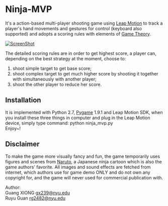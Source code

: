 Ninja-MVP
=========

It's a action-based multi-player shooting game using [Leap Motion](https://www.leapmotion.com/) to track a player's hand movements and gestures for control (keyboard also supported) and adopts a scoring rules with elements of [Game Theory](http://en.wikipedia.org/wiki/Game_theory). 

[![ScreenShot](https://raw.github.com/GabLeRoux/WebMole/master/ressources/WebMole_Youtube_Video.png)](https://youtu.be/lw06ZFgtz50)

The detailed scoring rules are in order to get highest score, a player can, depending on the best strategy at the moment, choose to:<br>
1) shoot simple target to get base score;<br>
2) shoot complex target to get much higher score by shooting it together with simultaneously with another player;<br>
3) shoot the other player to reduce her score.

## Installation<br>
It is implemented with Python 2.7, [Pygame](http://pygame.org/news.html) 1.9.1 and Leap Motion SDK, when you install these three things in computer and plug in the Leap Motion device, simply type command: python ninja_mvp.py<br>
Enjoy~!

## Disclaimer<br>
To make the game more visually fancy and fun, the game temporarily uses figures and scenes from [Naruto](http://en.wikipedia.org/wiki/Naruto), a Japanese ninja cartoon which is also the game authors' favorite. All images and sound effects are fetched from internet, which authors use for game demo ONLY and do not own any copyright for, and the game will never used for commercial publication with.

Author:<br>
Guang XIONG  gx239@nyu.edu<br>
Ruyu Guan   rg2482@nyu.edu 

